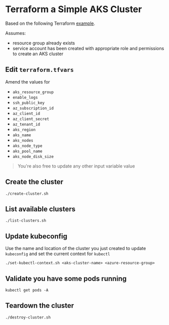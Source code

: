 # Terraform a Simple AKS Cluster

Based on the following Terraform [example](https://www.terraform.io/docs/providers/azurerm/r/kubernetes_cluster.htm).

Assumes:

* resource group already exists
* service account has been created with appropriate role and permissions to create an AKS cluster

## Edit `terraform.tfvars`

Amend the values for

* `aks_resource_group`
* `enable_logs`
* `ssh_public_key`
* `az_subscription_id`
* `az_client_id`
* `az_client_secret`
* `az_tenant_id`
* `aks_region`
* `aks_name`
* `aks_nodes`
* `aks_node_type`
* `aks_pool_name`
* `aks_node_disk_size`

> You're also free to update any other input variable value

## Create the cluster

```
./create-cluster.sh
```

## List available clusters

```
./list-clusters.sh
```

## Update kubeconfig

Use the name and location of the cluster you just created to update `kubeconfig` and set the current context for `kubectl`

```
./set-kubectl-context.sh <aks-cluster-name> <azure-resource-group>
```

## Validate you have some pods running

```
kubectl get pods -A
```

## Teardown the cluster

```
./destroy-cluster.sh
```
